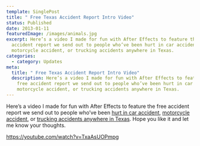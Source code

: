 ```yaml
---
template: SinglePost
title: " Free Texas Accident Report Intro Video"
status: Published
date: 2013-01-11
featuredImage: /images/animals.jpg
excerpt: Here’s a video I made for fun with After Effects to feature the free
  accident report we send out to people who’ve been hurt in car accident,
  motorcycle accident, or trucking accidents anywhere in Texas.
categories:
  - category: Updates
meta:
  title: " Free Texas Accident Report Intro Video"
  description: Here’s a video I made for fun with After Effects to feature the
    free accident report we send out to people who’ve been hurt in car accident,
    motorcycle accident, or trucking accidents anywhere in Texas.
---
```

<!--StartFragment-->

Here’s a video I made for fun with After Effects to feature the free accident report we send out to people who’ve been [hurt in car accident](https://www.austinaccidentlawyer.com/practice-areas/car-accident-lawyers/), [motorcycle accident](https://www.austinaccidentlawyer.com/practice-areas/motorcycle-accident-attorney/), or [trucking accidents anywhere in Texas](https://www.austinaccidentlawyer.com/practice-areas/truck-accident-lawyer/). Hope you like it and let me know your thoughts.

https://youtube.com/watch?v=TxaAsUOPmpg

<!--EndFragment-->